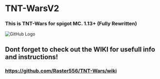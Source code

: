 <p align="justify">

# TNT-WarsV2
### This is TNT-Wars for spigot MC. 1.13+ (Fully Rewritten)

![GitHub Logo](https://github.com/Raster556/TNT-Wars/blob/master/Logo.png?raw=true)
   
## Dont forget to check out the WIKI for usefull info and instructions!
### https://github.com/Raster556/TNT-Wars/wiki
</p>

